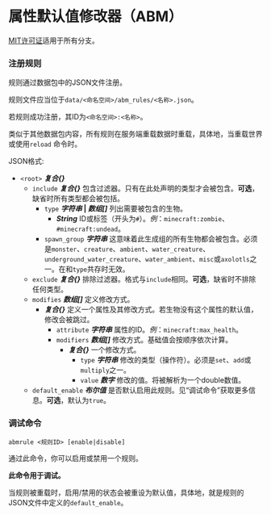 # 属性默认值修改器（ABM）

[MIT许可证](https://github.com/whyvo1/Attribute-Base-Modifier/blob/main/LICENSE)适用于所有分支。

### 注册规则

规则通过数据包中的JSON文件注册。

规则文件应当位于`data/<命名空间>/abm_rules/<名称>.json`。

若规则成功注册，其ID为`<命名空间>:<名称>`。

类似于其他数据包内容，所有规则在服务端重载数据时重载，具体地，当重载世界或使用`reload` 命令时。

JSON格式:

- `<root>` ***复合{}***
  - `include` ***复合{}***  包含过滤器。只有在此处声明的类型才会被包含。**可选**，缺省时所有类型都会被包括。
    - `type` ***字符串* | *数组[]***  列出需要被包含的生物。
      - ***String***  ID或标签（开头为`#`）。*例*：`minecraft:zombie`、`#minecraft:undead`。
    - `spawn_group` ***字符串***  这意味着此生成组的所有生物都会被包含。必须是`monster`、`creature`、`ambient`、`water_creature`、`underground_water_creature`、`water_ambient`、`misc`或`axolotls`之一。在和`type`共存时无效。
  - `exclude` ***复合{}***  排除过滤器。格式与`include`相同。**可选**，缺省时不排除任何类型。
  - `modifies` ***数组[]***  定义修改方式。
    - ***复合{}***  定义一个属性及其修改方式。若生物没有这个属性的默认值，修改会被跳过。
      - `attribute` ***字符串***  属性的ID。*例*：`minecraft:max_health`。
      - `modifiers` ***数组[]***  修改方式。基础值会按顺序依次计算。
        - ***复合{}***  一个修改方式。
          - `type` ***字符串***  修改的类型（操作符）。必须是`set`、`add`或`multiply`之一。
          - `value` ***数字***  修改的值。将被解析为一个double数值。
  - `default_enable` ***布尔值***  是否默认启用此规则。见“调试命令”获取更多信息。**可选**，默认为`true`。



### 调试命令

```
abmrule <规则ID> [enable|disable]
```

通过此命令，你可以启用或禁用一个规则。

**此命令用于调试。**

当规则被重载时，启用/禁用的状态会被重设为默认值，具体地，就是规则的JSON文件中定义的`default_enable`。
